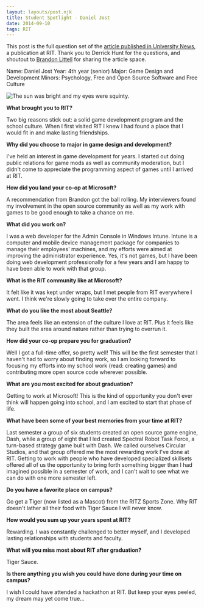 ```yaml
---
layout: layouts/post.njk
title: Student Spotlight - Daniel Jost
date: 2014-09-10
tags: RIT
---
```


This post is the full question set of the [article published in University News](http://www.rit.edu/news/story.php?id=50951), a publication at RIT. Thank you to Derrick Hunt for the questions, and shoutout to [Brandon Littell](http://brandonlittell.com) for sharing the article space.

Name: Daniel Jost
Year: 4th year (senior)
Major: Game Design and Development
Minors: Psychology, Free and Open Source Software and Free Culture

![The sun was bright and my eyes were squinty.](http://res.cloudinary.com/danieljost/image/upload/c_scale,w_800/v1410447095/10697408_10152705090504120_1640400530516474815_o_tlxobv.jpg)

**What brought you to RIT?**

Two big reasons stick out: a solid game development program and the school culture. When I first visited RIT I knew I had found a place that I would fit in and make lasting friendships.

**Why did you choose to major in game design and development?**

I've held an interest in game development for years. I started out doing public relations for game mods as well as community moderation, but I didn't come to appreciate the programming aspect of games until I arrived at RIT.

**How did you land your co-op at Microsoft?**

A recommendation from Brandon got the ball rolling. My interviewers found my involvement in the open source community as well as my work with games to be good enough to take a chance on me.

**What did you work on?**

I was a web developer for the Admin Console in Windows Intune. Intune is a computer and mobile device management package for companies to manage their employees' machines, and my efforts were aimed at improving the administrator experience. Yes, it's not games, but I have been doing web development professionally for a few years and I am happy to have been able to work with that group.

**What is the RIT community like at Microsoft?**

It felt like it was kept under wraps, but I met people from RIT everywhere I went. I think we're slowly going to take over the entire company.

**What do you like the most about Seattle?**

The area feels like an extension of the culture I love at RIT. Plus it feels like they built the area around nature rather than trying to overrun it.

**How did your co-op prepare you for graduation?**

Well I got a full-time offer, so pretty well! This will be the first semester that I haven't had to worry about finding work, so I am looking forward to focusing my efforts into my school work (read: creating games) and contributing more open source code wherever possible.

**What are you most excited for about graduation?**

Getting to work at Microsoft! This is the kind of opportunity you don't ever think will happen going into school, and I am excited to start that phase of life.

**What have been some of your best memories from your time at RIT?**

Last semester a group of six students created an open source game engine, Dash, while a group of eight that I led created Spectral Robot Task Force, a turn-based strategy game built with Dash. We called ourselves Circular Studios, and that group offered me the most rewarding work I've done at RIT. Getting to work with people who have developed specialized skillsets offered all of us the opportunity to bring forth something bigger than I had imagined possible in a semester of work, and I can't wait to see what we can do with one more semester left.

**Do you have a favorite place on campus?**

Go get a Tiger (now listed as a Mascot) from the RITZ Sports Zone. Why RIT doesn't lather all their food with Tiger Sauce I will never know.

**How would you sum up your years spent at RIT?**

Rewarding. I was constantly challenged to better myself, and I developed lasting relationships with students and faculty.

**What will you miss most about RIT after graduation?**

Tiger Sauce.

**Is there anything you wish you could have done during your time on campus?**

I wish I could have attended a hackathon at RIT. But keep your eyes peeled, my dream may yet come true...
